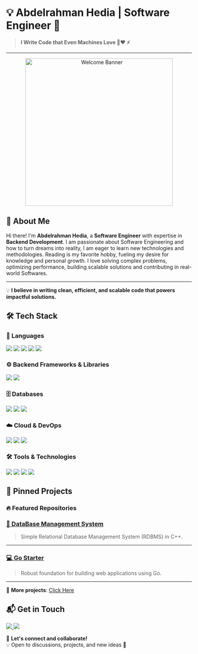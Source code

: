 # 💡 **Abdelrahman Hedia | Software Engineer** 🚀

> **I Write Code that Even Machines Love 🤖❤️ ⚡**

---

<p align="center">
  <img src="https://miro.medium.com/v2/resize:fit:1358/1*zVnWJtyGOX_kUIDm6ccCfQ.gif" alt="Welcome Banner" width="400"/>
</p>

## 👋 About Me  

Hi there! I'm **Abdelrahman Hedia**, a **Software Engineer** with expertise in **Backend Development**. I am passionate about Software Engineering and how to turn dreams into reality, I am eager to learn new technologies and methodologies. Reading is my favorite hobby, fueling my desire for knowledge and personal growth. I love solving complex problems, optimizing performance, building scalable solutions and contributing in real-world Softwares.  

---

💡 **I believe in writing clean, efficient, and scalable code that powers impactful solutions.**  

## 🛠️ Tech Stack  

### 🚀 Languages  
<p align="left">
  <img src="https://img.shields.io/badge/-Python-3776AB?style=flat&logo=python&logoColor=white">
  <img src="https://img.shields.io/badge/-C++-00599C?style=flat&logo=c%2B%2B&logoColor=white">
  <img src="https://img.shields.io/badge/Go-%2300ADD8.svg?&logo=go&logoColor=white">
  <img src="https://img.shields.io/badge/-JavaScript-F7DF1E?style=flat&logo=javascript&logoColor=black">
  <img src="https://img.shields.io/badge/-SQL-4479A1?style=flat&logo=postgresql&logoColor=white">
</p>

### ⚙️ Backend Frameworks & Libraries  
<p align="left">
  <img src="https://img.shields.io/badge/Laravel-FF2D20?style=flat&logo=laravel&logoColor=white">
<!--   <img src="https://img.shields.io/badge/-FastAPI-009688?style=flat&logo=fastapi&logoColor=white">
  <img src="https://img.shields.io/badge/-Django-092E20?style=flat&logo=django&logoColor=white"> -->
  <img src="https://img.shields.io/badge/-Node.js-339933?style=flat&logo=node.js&logoColor=white">
</p>

### 🗄️ Databases  
<p align="left">
  <img src="https://img.shields.io/badge/-PostgreSQL-4169E1?style=flat&logo=postgresql&logoColor=white">
  <img src="https://img.shields.io/badge/-MongoDB-47A248?style=flat&logo=mongodb&logoColor=white">
  <img src="https://img.shields.io/badge/-MySQL-4479A1?style=flat&logo=mysql&logoColor=white">
</p>

### ☁️ Cloud & DevOps  
<p align="left">
  <img src="https://img.shields.io/badge/-AWS-232F3E?style=flat&logo=amazon-aws&logoColor=white">
  <img src="https://img.shields.io/badge/-Docker-2496ED?style=flat&logo=docker&logoColor=white">
  <img src="https://img.shields.io/badge/-Linux-FCC624?style=flat&logo=linux&logoColor=black">
</p>

### 🛠️ Tools & Technologies  
<p align="left">
  <img src="https://img.shields.io/badge/-Git-F05032?style=flat&logo=git&logoColor=white">
  <img src="https://img.shields.io/badge/-GitHub-181717?style=flat&logo=github&logoColor=white">
  <img src="https://img.shields.io/badge/-VS%20Code-007ACC?style=flat&logo=visual-studio-code&logoColor=white">
  <img src="https://img.shields.io/badge/-Postman-FF6C37?style=flat&logo=postman&logoColor=white">
</p>

## 🚀 Pinned Projects  

### 🔥 Featured Repositories  

### [🚀 DataBase Management System](https://github.com/bodyhedia44/DBMS)
> Simple Relational Database Management System (RDBMS) in C++.
---

### [💻 Go Starter ](https://github.com/bodyhedia44/go_starter)
> Robust foundation for building web applications using Go.
---

🌟 **More projects**: [Click Here](https://github.com/bodyhedia44?tab=repositories)

## 📬 Get in Touch  

<p align="left">
  <a href="mailto:bodyhadia44@gmail.com">
    <img src="https://img.shields.io/badge/Email-D14836?style=for-the-badge&logo=gmail&logoColor=white">
  </a>
  <a href="https://www.linkedin.com/in/abdelrahmanhedia/">
    <img src="https://img.shields.io/badge/LinkedIn-0077B5?style=for-the-badge&logo=linkedin&logoColor=white">
  </a>
<!--   <a href="https://twitter.com/your-handle">
    <img src="https://img.shields.io/badge/Twitter-1DA1F2?style=for-the-badge&logo=twitter&logoColor=white">
  </a>
  <a href="https://t.me/your-telegram">
    <img src="https://img.shields.io/badge/Telegram-26A5E4?style=for-the-badge&logo=telegram&logoColor=white">
  </a>
  <a href="https://discord.gg/your-discord">
    <img src="https://img.shields.io/badge/Discord-5865F2?style=for-the-badge&logo=discord&logoColor=white">
  </a> -->
</p>

📢 **Let's connect and collaborate!**  
💡 Open to discussions, projects, and new ideas 🚀  
